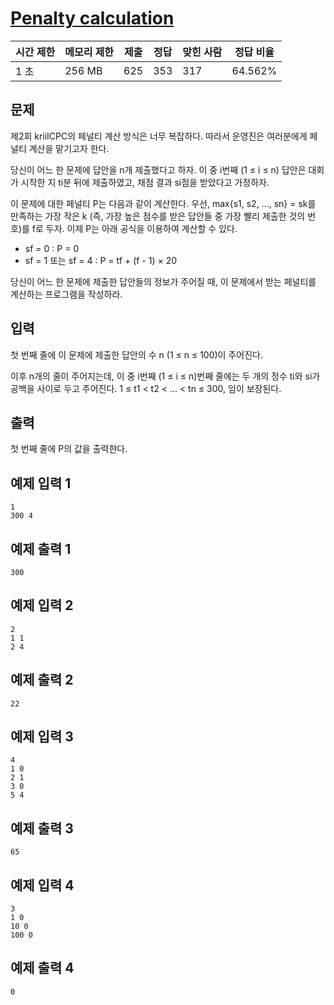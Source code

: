 # [Penalty calculation](https://www.acmicpc.net/problem/10902)

| 시간 제한 | 메모리 제한 | 제출 | 정답 | 맞힌 사람 | 정답 비율 |
| --- | --- | --- | --- | --- | --- |
| 1 초 | 256 MB | 625 | 353 | 317 | 64.562% |

## 문제

제2회 kriiICPC의 페널티 계산 방식은 너무 복잡하다. 따라서 운영진은 여러분에게 페널티 계산을 맡기고자 한다.

당신이 어느 한 문제에 답안을 n개 제출했다고 하자. 이 중 i번째 (1 ≤ i ≤ n) 답안은 대회가 시작한 지 ti분 뒤에 제출하였고, 채점 결과 si점을 받았다고 가정하자.

이 문제에 대한 페널티 P는 다음과 같이 계산한다. 우선, max{s1, s2, ..., sn} = sk를 만족하는 가장 작은 k (즉, 가장 높은 점수를 받은 답안들 중 가장 빨리 제출한 것의 번호)를 f로 두자. 이제 P는 아래 공식을 이용하여 계산할 수 있다.

- sf = 0 : P = 0
- sf = 1 또는 sf = 4 : P = tf + (f - 1) × 20

당신이 어느 한 문제에 제출한 답안들의 정보가 주어질 때, 이 문제에서 받는 페널티를 계산하는 프로그램을 작성하라.

## 입력

첫 번째 줄에 이 문제에 제출한 답안의 수 n (1 ≤ n ≤ 100)이 주어진다.

이후 n개의 줄이 주어지는데, 이 중 i번째 (1 ≤ i ≤ n)번째 줄에는 두 개의 정수 ti와 si가 공백을 사이로 두고 주어진다. 1 ≤ t1 < t2 < ... < tn ≤ 300, 임이 보장된다.

## 출력

첫 번째 줄에 P의 값을 출력한다.

## 예제 입력 1

```
1
300 4

```

## 예제 출력 1

```
300

```

## 예제 입력 2

```
2
1 1
2 4

```

## 예제 출력 2

```
22

```

## 예제 입력 3

```
4
1 0
2 1
3 0
5 4

```

## 예제 출력 3

```
65

```

## 예제 입력 4

```
3
1 0
10 0
100 0

```

## 예제 출력 4

```
0
```
